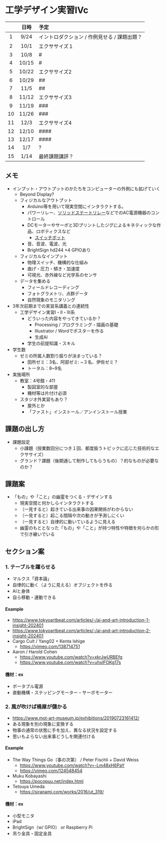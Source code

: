 # 工学デザイン実習IVc

 |       | 日時  | 予定                                         |
 | :---: | :---: | :------------------------------------------- |
 |   1   | 9/24  | イントロダクション / 作例見せる / 課題出題？ |
 |   2   | 10/1  | エクササイズ１                               |
 |   3   | 10/8  | #                                            |
 |   4   | 10/15 | #                                            |
 |   5   | 10/22 | エクササイズ2                                |
 |   6   | 10/29 | ##                                           |
 |   7   | 11/5  | ##                                           |
 |   8   | 11/12 | エクササイズ3                                |
 |   9   | 11/19 | ###                                          |
 |  10   | 11/26 | ###                                          |
 |  11   | 12/3  | エクササイズ4                                |
 |  12   | 12/10 | ####                                         |
 |  13   | 12/17 | ####                                         |
 |  14   |  1/7  | ?                                            |
 |  15   | 1/14  | 最終課題講評？                               |

## メモ

- インプット・アウトプットのかたちをコンピューターの外側にも拡げていく
  - Beyond Display?
  - フィジカルなアウトプット
    - Arduino等を用いて現実空間にインタラクトする。
    - パワーリレー、[ソリッドステートリレー](https://www.amazon.co.jp/dp/B08H22QTL5)などでのAC電源機器のコントロール
    - DCモーターやサーボと3Dプリントしたジグによるキネティックな作品、ロボティクスなど
      - [スイッチボット](https://www.amazon.co.jp/dp/B0BRSC6SYD?th=1)
    - 音、音波、電波、光
    - BrightSign hd244 ×4 GPIOあり
  - フィジカルなインプット
    - 物理スイッチ、機構的な仕組み
    - 曲げ・圧力・傾き・加速度
    - 可視光、赤外線など光学系のセンサ
  - データを集める
    - フィールドレコーディング
    - フォトグラメトリ、点群データ
    - 自然現象のモニタリング
- 3年次前期までの実習系講義との連続性
  - 工学デザイン実習Ⅰ・Ⅱ・Ⅲ系
    - どういった内容をやってきているか？
      - Processing / プログラミング・描画の基礎
      - Illustrator / Wordでポスターを作る
      - 生成AI
    - 学生の前提知識・スキル 
- 学生数
  - ゼミの所属人数割り振りが決まっている？
    - 田所ゼミ：3名、阿部ゼミ: ~３名、伊佐ゼミ？
    - トータル：8~9名
- 実施場所
  - 教室：4号館・411
    - 製図室的な部屋
    - 機材等は片付け必須
  - スタジオ外実習もあり？
    - 屋外とか
    - 「ファスト」インストール／アンインストール授業

## 課題の出し方

- 課題設定
  - 小課題（授業数回分につき１回、都度扱うトピックに応じた技術的なエクササイズ）
  - グランド？課題（後期通して制作してもらうもの）？的なものが必要なのか？

## 課題案

  - 「もの」や「こと」の幽霊をつくる・デザインする
    - 現実空間と何かしらインタラクトする
    - （一見すると）起きている出来事の因果関係がわからない
    - （一見すると）起こる間隔や次の動きが予測しにくい
    - （一見すると）自律的に動いているように見える
    - 幽霊のもととなった「もの」や「こと」が持つ特性や特徴を何らかの形で引き継いでいる

## セクション案

### 1. テーブルを躍らせる 

- マルクス「資本論」
- 自律的に動く（ように見える）オブジェクトを作る
- AIと身体
- 自ら移動・運動できる

#### Example

- https://www.tokyoartbeat.com/articles/-/ai-and-art-introduction-1-insight-202401
- https://www.tokyoartbeat.com/articles/-/ai-and-art-introduction-2-insight-202401
- Cargo Cult / Yang02 + Kenta Ishige
  - https://vimeo.com/138714751
- Aaron / Harold Cohen
  - https://www.youtube.com/watch?v=xkrJwURBEfg
  - https://www.youtube.com/watch?v=uhxlFOKg17s 

#### 機材：ex

- ポータブル電源
- 直動機構・ステッピングモーター・サーボモーター


### 2. 風が吹けば桶屋が儲かる

- https://www.mot-art-museum.jp/exhibitions/20190723161412/
- ある現象を別の現象に変換する
- 物事の通常の状態に手を加え、異なる状況を設定する
- 思いもよらない出来事どうしを関連付ける

#### Example

- The Way Things Go（事の次第） / Peter Fischli + David Weiss
  - https://www.youtube.com/watch?v=-Lm48xH6PaY
  - https://vimeo.com/124548454
- Muku Kobayashi 
  - https://pocopuu.net/index.html
- Tetsuya Umeda
  - https://siranami.com/works/2016/ut_319/

#### 機材：ex

- 小型モニタ
- iPad
- BrightSign（w/ GPIO） or Raspberry Pi
- 吊り金具・固定金具
